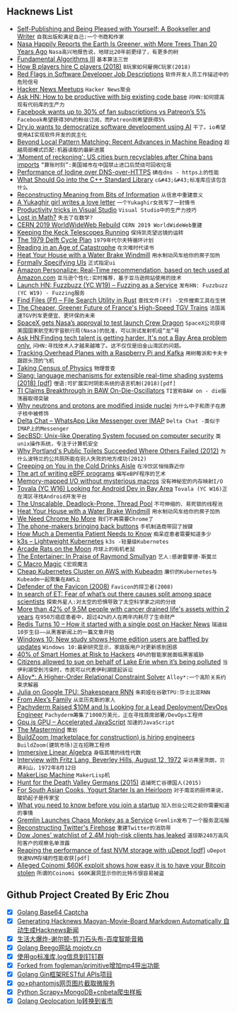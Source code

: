 ## Hacknews List


- [Self-Publishing and Being Pleased with Yourself: A Bookseller and Writer](http://blog.lareviewofbooks.org/essays/self-publishing-pleased-brief-glimpse-life-small-town-bookseller-writer/)  `自我出版和满足自己:一个书商和作家`
- [Nasa Happily Reports the Earth Is Greener, with More Trees Than 20 Years Ago](https://www.goodnewsnetwork.org/nasa-says-earth-is-greener-than-ever-thanks-to-china-and-india/)  `Nasa高兴地报告说，地球比20年前更绿了，有更多的树`
- [Fundamental Algorithms III](http://lion137.blogspot.com/2019/02/fundamental-algorithms-iii.html)  `基本算法三世`
- [How B players hire C players (2018)](http://john.freml.in/how-b-players-hire-c-players)  `B玩家如何雇佣C玩家(2018)`
- [Red Flags in Software Developer Job Descriptions](https://joecmarshall.com/posts/job-description-red-flags/)  `软件开发人员工作描述中的危险信号`
- [Hacker News Meetups](https://github.com/antontarasenko/hacker-news-groups)  `Hacker News聚会`
- [Ask HN: How to be productive with big existing code base](item?id=19254008)  `问HN:如何提高现有代码库的生产力`
- [Facebook wants up to 30% of fan subscriptions vs Patreon’s 5%](https://techcrunch.com/2019/02/26/facebook-vs-patreon/)  `Facebook希望获得30%的粉丝订阅，而Patreon则希望获得5%`
- [Dry.io wants to democratize software development using AI](https://venturebeat.com/2019/02/26/dry-io-wants-to-democratize-software-development-using-ai/)  `干了。io希望使用AI实现软件开发的民主化`
- [Beyond Local Pattern Matching: Recent Advances in Machine Reading](http://ai.stanford.edu/blog/beyond_local_pattern_matching/)  `超越局部模式匹配:机器读取的最新进展`
- [&#39;Moment of reckoning&#39;: US cities burn recyclables after China bans imports](https://www.theguardian.com/cities/2019/feb/21/philadelphia-covanta-incinerator-recyclables-china-ban-imports)  `“算账时刻”:美国城市在中国禁止进口后焚烧可回收垃圾`
- [Performance of Iodine over DNS-over-HTTPS](https://0day.work/performance-of-iodine-over-dns-over-https/)  `碘在dns - https上的性能`
- [What Should Go into the C&#43;&#43; Standard Library](https://abseil.io/blog/20180227-what-should-go-stdlib)  `c&#43;&#43;标准库应该包含什么`
- [Reconstructing Meaning from Bits of Information](https://www.nature.com/articles/s41467-019-08848-0)  `从信息中重建意义`
- [A Yukaghir girl writes a love letter](https://historyview.blogspot.com/2011/10/yukaghir-girl-writes-love-letter.html)  `一个Yukaghir女孩写了一封情书`
- [Productivity tricks in Visual Studio](https://debugandrelease.blogspot.com/2019/02/two-productivity-tricks-in-visual.html)  `Visual Studio中的生产力技巧`
- [Lost in Math?](https://cacm.acm.org/magazines/2019/3/234913-lost-in-math/fulltext)  `失去了在数学?`
- [CERN 2019 WorldWideWeb Rebuild](https://worldwideweb.cern.ch/)  `CERN 2019 WorldWideWeb重建`
- [Keeping the Keck Telescopes Running](http://darkerview.com/wordpress/?p=25813)  `保持凯克望远镜的运转`
- [The 1979 Delft Cycle Plan](https://bicycledutch.wordpress.com/2019/02/27/the-1979-delft-cycle-plan/)  `1979年代尔夫特循环计划`
- [Reading in an Age of Catastrophe](https://www.nybooks.com/articles/2019/03/07/george-hutchinson-abyss-reading-age-catastrophe/)  `在灾难时代读书`
- [Heat Your House with a Water Brake Windmill](https://www.lowtechmagazine.com/)  `用水制动风车给你的房子加热`
- [Formally Specifying UIs](https://www.hillelwayne.com/post/formally-specifying-uis/)  `正式指定ui`
- [Amazon Personalize: Real-Time recommendation, based on tech used at Amazon.com](https://aws.amazon.com/personalize/)  `亚马逊个性化:实时推荐，基于亚马逊网站使用的技术`
- [Launch HN: Fuzzbuzz (YC W19) – Fuzzing as a Service](item?id=19265377)  `发布HN: Fuzzbuzz (YC W19) - Fuzzing服务`
- [Find Files (Ff) – File Search Utility in Rust](https://github.com/vishaltelangre/ff)  `查找文件(Ff) -文件搜索工具在生锈`
- [The Cheaper, Greener Future of France&#39;s High-Speed TGV Trains](https://www.citylab.com/transportation/2019/02/france-high-speed-rail-new-trains-tgv-2020-sncf-cost-ticket/583624/)  `法国高速TGV列车更便宜、更环保的未来`
- [SpaceX gets Nasa’s approval to test launch Crew Dragon](https://techcrunch.com/2019/02/26/spacex-gets-nasas-approval-to-test-launch-crew-dragon/)  `SpaceX公司获得美国国家航空和宇宙航行局(Nasa)的批准，可以测试发射机组“龙”号`
- [Ask HN:Finding tech talent is getting harder. It&#39;s not a Bay Area problem only.](item?id=19263686)  `问HN:寻找技术人才越来越难了。这不仅仅是旧金山湾区的问题。`
- [Tracking Overhead Planes with a Raspberry Pi and Kafka](https://www.confluent.io/blog/noise-mapping-ksql-raspberry-pi-software-defined-radio)  `用树莓派和卡夫卡跟踪头顶的飞机`
- [Taking Census of Physics](https://www.nature.com/articles/s42254-018-0005-3)  `物理普查`
- [Slang: language mechanisms for extensible real-time shading systems (2018) [pdf]](http://graphics.cs.cmu.edu/projects/slang/he18_slang.pdf)  `俚语:可扩展实时阴影系统的语言机制(2018)[pdf]`
- [TI Claims Breakthrough in BAW On-Die-Oscillators](https://www.eetimes.com/document.asp?doc_id=1334373)  `TI宣称BAW on - die振荡器取得突破`
- [Why neutrons and protons are modified inside nuclei](https://www.nature.com/articles/d41586-019-00577-0)  `为什么中子和质子在原子核中被修饰`
- [Delta Chat – WhatsApp Like Messenger over IMAP](https://delta.chat/en/)  `Delta Chat -类似于IMAP上的Messenger`
- [SecBSD: Unix-like Operating System focused on computer security](https://www.secbsd.org/)  `类unix操作系统，专注于计算机安全`
- [Why Portland&#39;s Public Toilets Succeeded Where Others Failed (2012)](https://www.citylab.com/design/2012/01/why-portlands-public-toilets-succeeded-where-others-failed/1020/)  `为什么波特兰的公共厕所能在别人失败的地方成功(2012)`
- [Creeping on You in the Cold Drinks Aisle](https://onefoottsunami.com/2019/02/27/creeping-on-you-in-the-cold-drinks-aisle/)  `在冷饮区悄悄靠近你`
- [The art of writing eBPF programs](https://sysdig.com/blog/the-art-of-writing-ebpf-programs-a-primer/)  `编写eBPF程序的艺术`
- [Memory-mapped I/O without mysterious macros](https://lwn.net/SubscriberLink/780710/ece0f8b930151422/)  `没有神秘宏的内存映射I/O`
- [Tovala (YC W16) Looking for Android Dev in Bay Area](http://www.tovala.com/careers)  `Tovala (YC W16)正在湾区寻找Android开发平台`
- [The Unscalable, Deadlock-Prone, Thread Pool](https://pvk.ca/Blog/2019/02/25/the-unscalable-thread-pool/)  `不可伸缩的、易死锁的线程池`
- [Heat Your House with a Water Brake Windmill](https://www.lowtechmagazine.com/2019/02/heat-your-house-with-a-water-brake-windmill.html)  `用水制动风车给你的房子加热`
- [We Need Chrome No More](https://redalemeden.com/blog/2019/we-need-chrome-no-more)  `我们不再需要Chrome了`
- [The phone-makers bringing back buttons](https://www.bbc.co.uk/news/technology-47364932)  `手机制造商带回了按键`
- [How Much a Dementia Patient Needs to Know](https://www.newyorker.com/magazine/2019/03/04/how-much-a-dementia-patient-needs-to-know)  `痴呆症患者需要知道多少`
- [k3s – Lightweight Kubernetes](https://k3s.io)  `k3s -轻量级Kubernetes`
- [Arcade Rats on the Moon](https://paleotronic.com/2019/02/27/arcade-rats-on-the-moon/)  `月球上的街机老鼠`
- [The Entertainer: In Praise of Raymond Smullyan](https://www.scientificamerican.com/article/the-entertainer/)  `艺人:感谢雷蒙德·斯莫兰`
- [C Macro Magic](http://sagartewari01.com/c-macro-magic/)  `C宏观魔法`
- [Cheap Kubernetes Cluster on AWS with Kubeadm](https://github.com/cablespaghetti/kubeadm-aws)  `廉价的Kubernetes与Kubeadm一起聚集在AWS上`
- [Defender of the Favicon (2008)](http://www.p01.org/defender_of_the_favicon/)  `Favicon的捍卫者(2008)`
- [In search of ET: Fear of what’s out there causes split among space scientists](https://www.sfchronicle.com/bayarea/article/In-search-of-ET-Fear-of-what-s-out-there-has-13640953.php)  `探索外星人:对太空的恐惧导致了太空科学家之间的分歧`
- [More than 42% of 9.5M people with cancer drained life&#39;s assets within 2 years](https://www.npr.org/sections/health-shots/2019/02/26/696321475/cancer-complications-confusing-bills-maddening-errors-and-endless-phone-calls)  `在950万癌症患者中，超过42%的人在两年内耗尽了生命财产`
- [Redis Turns 10 – How it started with a single post on Hacker News](https://redislabs.com/blog/redis-turns-10/)  `瑞迪丝10岁生日——从黑客新闻上的一篇文章开始`
- [Windows 10: New study shows Home edition users are baffled by updates](https://www.zdnet.com/article/windows-10-new-study-shows-home-edition-users-are-baffled-by-updates/)  `Windows 10:最新研究显示，家庭版用户对更新感到困惑`
- [40% of Smart Homes at Risk to Hackers](https://sensorstechforum.com/smart-homes-at-risk-to-hackers/)  `40%的智能家居面临黑客威胁`
- [Citizens allowed to sue on behalf of Lake Erie when it’s being polluted](https://www.vox.com/future-perfect/2019/2/26/18241904/lake-erie-legal-rights-personhood-nature-environment-toledo-ohio)  `当伊利湖受到污染时，市民可以代表伊利湖提起诉讼`
- [Alloy*: A Higher-Order Relational Constraint Solver](https://aleksandarmilicevic.github.io/hola/)  `Alloy*:一个高阶关系约束求解器`
- [Julia on Google TPU: Shakespeare RNN](https://colab.research.google.com/github/JuliaTPU/XLA.jl/blob/master/examples/3_LSTM_DistributedTraining.ipynb)  `朱莉娅在谷歌TPU:莎士比亚RNN`
- [From Alex’s Family](https://alex.blog/2019/02/27/from-alexs-family/)  `从亚历克斯的家人`
- [Pachyderm Raised $10M and Is Looking for a Lead Deployment/DevOps Engineer](https://jobs.lever.co/pachyderm/)  `Pachyderm筹集了1000万美元，正在寻找首席部署/DevOps工程师`
- [Gpu.js GPU – Accelerated JavaScript](http://gpu.rocks)  `加速的JavaScript`
- [The Mastermind](https://longform.org/posts/the-mastermind)  `策划`
- [BuildZoom (marketplace for construction) is hiring engineers](https://jobs.lever.co/buildzoom)  `BuildZoom(建筑市场)正在招聘工程师`
- [Immersive Linear Algebra](http://immersivemath.com/ila/index.html)  `身临其境的线性代数`
- [Interview with Fritz Lang, Beverley Hills, August 12, 1972](https://mubi.com/notebook/posts/interview-with-fritz-lang-beverley-hills-august-12-1972)  `采访弗里茨朗，贝弗利山，1972年8月12日`
- [MakerLisp Machine](https://cpmaker.com)  `MakerLisp机`
- [Hunt for the Death Valley Germans (2015)](http://www.otherhand.org/home-page/search-and-rescue/the-hunt-for-the-death-valley-germans/)  `追捕死亡谷德国人(2015)`
- [For South Asian Cooks, Yogurt Starter Is an Heirloom](https://www.nytimes.com/2019/02/26/dining/homemade-yogurt-starter-south-asia.html)  `对于南亚的厨师来说，酸奶起子是传家宝`
- [What you need to know before you join a startup](https://reading.supply/@alexatnear/what-you-need-to-know-before-you-join-a-start-up-MVjDHG)  `加入创业公司之前你需要知道的事情`
- [Gremlin Launches Chaos Monkey as a Service](https://www.gremlin.com/blog/introducing-gremlin-free/)  `Gremlin发布了一个服务混沌猴`
- [Reconstructing Twitter&#39;s Firehose](https://docs.google.com/document/d/1xVrPoNutyqTdQ04DXBEZW4ZW4A5RAQW2he7qIpTmG-M/edit)  `重建Twitter的消防带`
- [Dow Jones’ watchlist of 2.4M high-risk clients has leaked](https://techcrunch.com/2019/02/27/dow-jones-watchlist-leak/)  `道琼斯240万高风险客户的观察名单泄露`
- [Reaping the performance of fast NVM storage with uDepot [pdf]](https://www.usenix.org/system/files/fast19-kourtis.pdf)  `uDepot快速NVM存储的性能收获[pdf]`
- [Alleged Coinomi $60K exploit shows how easy it is to have your Bitcoin stolen](https://decryptmedia.com/5414/alleged-coinomi-exploit-concern)  `所谓的Coinomi $60K漏洞显示你的比特币很容易被盗`

## Github Project Created By Eric Zhou

- [x] [Golang Base64 Captcha](https://github.com/mojocn/base64Captcha)
- [x] [Generating Hacknews Maoyan-Movie-Board Markdown Automatically 自动生成Hacknews新闻](https://github.com/dejavuzhou/md-genie)
- [x] [生活大爆炸-谢尔顿-剪刀石头布-百度智能音箱](https://github.com/mojocn/dueros-bang-game)
- [x] [Golang Beego网站 mojotv.cn](https://github.com/mojocn/www.mojotv.cn)
- [x] [使用go标准库,log信息到钉钉群](https://github.com/mojocn/dooger)
- [x] [Forked from fogleman/primitive增加mp4导出功能](https://github.com/mojocn/primitive)
- [x] [Golang Gin框架RESTful APIs项目](https://github.com/JJJJJJJerk/ezier-golang-web-api-framework)
- [x] [go+phantomjs网页图片截取微服务](https://github.com/mojocn/screen_shot)
- [x] [Python Scrapy+MongoDB+cnbeta爬虫样板](https://github.com/mojocn/scrapy_mongodb_boilerplate_cnbeta)
- [x] [Golang Geolocation Ip转换到省市](https://github.com/mojocn/ip2location)